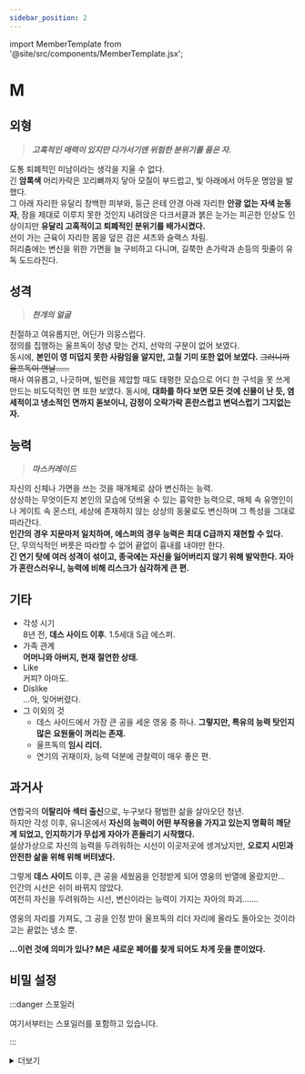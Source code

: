```yaml
---
sidebar_position: 2
---
```


import MemberTemplate from '@site/src/components/MemberTemplate.jsx';

# M

<MemberTemplate
  title="울프독"
  image="/img/w.png"
  codename="M"
  gender="남성"
  age="26"
  height="188cm"
  affiliation="리더"
  ability="[S급] 마스커레이드"
  bg="#3AB8DE"
  cr="#fff"
/>

## 외형
> ***고혹적인 매력이 있지만 다가서기엔 위험한 분위기를 품은 자.***

도통 퇴폐적인 미남이라는 생각을 지울 수 없다.  
긴 **암록색** 머리카락은 꼬리뼈까지 닿아 모질이 부드럽고, 빛 아래에서 어두운 명암을 발했다.  
그 아래 자리한 유달리 창백한 피부와, 둥근 은테 안경 아래 자리한 **안광 없는 자색 눈동자**, 잠을 제대로 이루지 못한 것인지 내려앉은 다크서클과 붉은 눈가는 피곤한 인상도 인상이지만 **유달리 고혹적이고 퇴폐적인 분위기를 배가시켰다.**  
선이 가는 근육이 자리한 몸을 덮은 검은 셔츠와 슬랙스 차림.  
허리춤에는 변신을 위한 가면을 늘 구비하고 다니며, 길쭉한 손가락과 손등의 핏줄이 유독 도드라진다.  

## 성격
> ***천개의 얼굴***

친절하고 여유롭지만, 어딘가 의뭉스럽다.  
정의를 집행하는 울프독이 정녕 맞는 건지, 선악의 구분이 없어 보였다.  
동시에, **본인이 영 미덥지 못한 사람임을 알지만, 고칠 기미 또한 없어 보였다.** ~~그러니까 울프독이 맨날……~~  
매사 여유롭고, 나긋하며, 빌런을 제압할 때도 태평한 모습으로 어디 한 구석을 못 쓰게 만드는 비도덕적인 면 또한 보였다. 동시에, **대화를 하다 보면 모든 것에 신물이 난 듯, 염세적이고 냉소적인 면까지 돋보이니, 감정이 오락가락 혼란스럽고 변덕스럽기 그지없는 자.**  

## 능력
> ***마스커레이드***  

자신의 신체나 가면을 쓰는 것을 매개체로 삼아 변신하는 능력.  
상상하는 무엇이든지 본인의 모습에 덧씌울 수 있는 흉악한 능력으로, 매체 속 유명인이나 게이트 속 몬스터, 세상에 존재하지 않는 상상의 동물로도 변신하며 그 특성을 그대로 따라간다.  
**인간의 경우 지문마저 일치하며, 에스퍼의 경우 능력은 최대 C급까지 재현할 수 있다.**  
단, 무의식적인 버릇은 따라할 수 없어 끝없이 흉내를 내야만 한다.  
**긴 연기 탓에 여러 성격이 섞이고, 종국에는 자신을 잃어버리지 않기 위해 발악한다. 자아가 혼란스러우니, 능력에 비해 리스크가 심각하게 큰 편.**  

## 기타
- 각성 시기  
8년 전, **데스 사이드 이후**. 1.5세대 S급 에스퍼.
- 가족 관계  
**어머니와 아버지, 현재 절연한 상태.**
- Like  
커피? 아마도.
- Dislike  
…아, 잊어버렸다.
- 그 이외의 것
  - 데스 사이드에서 가장 큰 공을 세운 영웅 중 하나. **그렇지만, 특유의 능력 탓인지 많은 요원들이 꺼리는 존재.**
  - 울프독의 **임시 리더.**
  - 연기의 귀재이자, 능력 덕분에 관찰력이 매우 좋은 편.

## 과거사
연합국의 **이탈리아 섹터 출신**으로, 누구보다 평범한 삶을 살아오던 청년.  
하지만 각성 이후, 유니온에서 **자신의 능력이 어떤 부작용을 가지고 있는지 명확히 깨닫게 되었고, 인지하기가 무섭게 자아가 흔들리기 시작했다.**  
설상가상으로 자신의 능력을 두려워하는 시선이 이곳저곳에 생겨났지만, **오로지 시민과 안전한 삶을 위해 위해 버텨냈다.**  

그렇게 **데스 사이드** 이후, 큰 공을 세웠음을 인정받게 되어 영웅의 반열에 올랐지만…  
인간의 시선은 쉬이 바뀌지 않았다.  
여전히 자신을 두려워하는 시선, 변신이라는 능력이 가지는 자아의 파괴…….

영웅의 자리를 가져도, 그 공을 인정 받아 울프독의 리더 자리에 올라도 돌아오는 것이라고는 끝없는 냉소 뿐.

**…이런 것에 의미가 있나?
M은 새로운 페어를 찾게 되어도 차게 웃을 뿐이었다.**

## 비밀 설정

:::danger 스포일러

여기서부터는 스포일러를 포함하고 있습니다.

:::


<details>
  <summary>더보기</summary>

    모르페우스 레지오는 처음부터 이러한 성격이 아니었다.  
    따사로운 햇살 아래에서 스케이트 보드를 타고, 차가운 음료로 갈증을 해소하며, 저녁에 먹을 파스타를 위해 동네의 시장으로 향하고자 다시금 스케이트 보드 위에 올라타는 평범한 소년이었다.  
    **지금의 암울한 모습 따위는, 눈 씻고도 찾을 수 없는 평범한 소년.**
    섹터의 유명한 셰프인 어머니와 미식 평론가인 아버지 아래에서 행복하게 지내던 모르페우스의 인생은 게이트가 열린 뒤 바뀌게 되었다.  

    처음에는 자신이 가진 능력이 즐거웠다.  
    길가의 고양이로 변해 소통을 하고, 새가 되어 날아다니며, 부모님께 장난을 치거나 우는 아이를 달래줄 수도 있었으니.  

    **그렇지만 어느 순간부터, 부모님은 그가 이상하다 말했다.**  

    닥터페퍼를 좋아하지 않던 모르페우스가 옆집 까를로 씨를 흉내 낸 이후 닥터페퍼를 마시기 시작했고, 자신의 생일을 착각했으며, 다리를 꼬는 버릇과 특유의 악센트가 카페의 점원이자 중국 섹터에서 온 메이메이를 닮았다며 염려를 표했다.  

    그리고, 유니온에 소속된 모르페우스는 자신의 능력이 어떤 단점을 가졌는지 명확하게 깨달았으며, **사실을 인식하는 순간부터 자아의 상실은 박차를 가하기 시작했다.**  
    
    **그렇지만, 모르페우스는 자신이 어떤 마음가짐으로 유니온에 입사했는지 만큼은 결코 잊지 않고자 했다.**  
    
    시민을 위하는 영웅, 누구도 고통받지 않을 삶.  
    ***그 어떤 상황이 있더라도, 한 사람이라도 더 안온하길 바라는 마음.***  

    그렇게, 모르페우스는 데스 사이드 당시, 망설임 없이 게이트 속으로 뛰쳐들었다.  

    수많은 동료들이 목숨을 달리하고, 리퍼의 약점을 L이 목이 찢어져라 외치며 최후의 일격을 준비할 적.  
    **모르페우스는 자신의 자아가 무너지는 한이 있더라도, 몬스터로 변신해 기회를 노리다 리퍼의 약점을 정확히 타격하며 다른 동료들에게 치명타를 입힐 기회를 제공했다.**  
    그렇지만 후회는 없었다.  

    ……없었어야 했다.  

    데스 사이드 이후, 사람들은 모르페우스를 영웅으로 칭송하며, 동시에 두려워했다.  
    단순히 모르페우스가 변신할 수 있는 존재이기 때문에.  
    아무리 영웅이라 한들 만약이라는 불안이 존재했기 때문에.  

    **만약 저 사람이 몬스터로 변신했듯 나로 변신한다면?**  

    인간은 미지에서 공포를 느끼는 존재였다. 동시에, 인간답되 미묘하게 인간답지 않은 것에도 불쾌와 공포를 느꼈다.  
    모르페우스는 그 조건을 완벽히 충족했다.  
    아무리 열린 생각을 가진 사람이라 한들 데스 사이드에서 보였던 변화무쌍한 모습에 결국 공포와 불안을 품었다.

    그리고 수많은 시선 속에서 자신이 가졌던 마음가짐을 상기하며 스스로를 채찍질했다.  
    내가 누구인지, 무엇을 유지해야 하는지, 무엇을 위해 살아야 하는지, 저 빌어먹을 시선들을 어떻게 대처할지…….  

    *그리고 4년 전, 클로징 요청을 받고 진입한 게이트에서, 유일하게 자신을 이해해주는 사람을 만났다.*  
    ***비록 그 사람이 그림 리퍼의 수장이라는 점이 문제였지만.***

    그렇지만, 자신을 *완벽하게* 이해하고, 외려 손 뻗는 자는 그가 처음이었다.  
    자신이 영웅이었음을 이해하는 자도, 안온하길 바라는 마음마저도. 그렇기에 벌인 희생도. 모두 이해하는 유일한 자.  
    ***그리고 눈앞에서 직접 알현한 새붉은 재앙과, 직접 속삭여주는 축복.***  

    그러하기에 모르페우스는 변절을 택했다.  
    영웅 F에서 하피가 된 존재의 활동을 도우고, 혼선을 빚으며, 자료를 소각했다.  
    영웅이 되고 싶었으나, 그럴 수 없게 되어버린 처지를 비관하며 헛웃음을 지었다.  

    아, 뭐였더라……. 대체 무엇이었더라….

    ***내가 어떤 마음가짐으로 여기에 남아있었더라……?***
    
</details>
